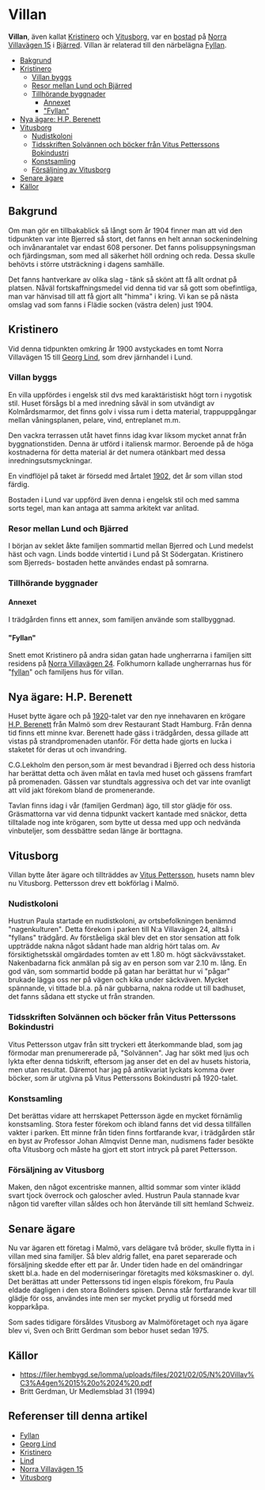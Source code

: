 # Villan

**Villan**, även kallat [Kristinero](kristinero) och [Vitusborg](vitusborg), var en [bostad](bostad) på [Norra Villavägen 15](norra%20villavägen%2015) i [Bjärred](bjärred). Villan är relaterad till den närbelägna [Fyllan](fyllan).

* [Bakgrund](#bakgrund)
* [Kristinero](#kristinero)
  * [Villan byggs](#villan-byggs)
  * [Resor mellan Lund och Bjärred](#resor-mellan-lund-och-bjärred)
  * [Tillhörande byggnader](#tillhörande-byggnader)
    * [Annexet](#annexet)
    * ["Fyllan"](#fyllan)
* [Nya ägare: H.P. Berenett](#nya-ägare-hp-berenett)
* [Vitusborg](#vitusborg)
  * [Nudistkoloni](#nudistkoloni)
  * [Tidsskriften Solvännen och böcker från Vitus Petterssons Bokindustri](#tidsskriften-solvännen-och-böcker-från-vitus-petterssons-bokindustri)
  * [Konstsamling](#konstsamling)
  * [Försäljning av Vitusborg](#försäljning-av-vitusborg)
* [Senare ägare](#senare-ägare)
* [Källor](#källor)

## Bakgrund

Om man gör en tillbakablick så långt som år 1904 finner man att vid den tidpunkten var inte Bjerred så stort, det fanns en helt annan sockenindelning och invånarantalet var endast 608 personer. Det fanns polisuppsyningsman och fjärdingsman, som med all säkerhet höll ordning och reda. Dessa skulle behövts i större utsträckning i dagens samhälle.

Det fanns hantverkare av olika slag - tänk så skönt att få allt ordnat på platsen. Nåväl fortskaffningsmedel vid denna tid var så gott som obefintliga, man var hänvisad till att få gjort allt "himma" i kring. Vi kan se på nästa omslag vad som fanns i Flädie socken (västra delen) just 1904.

## Kristinero

Vid denna tidpunkten omkring år 1900 avstyckades en tomt Norra Villavägen 15 till [Georg Lind](georg%20lind), som drev järnhandel i Lund.

### Villan byggs

En villa uppfördes i engelsk stil dvs med karaktäristiskt högt torn i nygotisk stil. Huset försågs bl a med inredning såväl in som utvändigt av Kolmårdsmarmor, det finns golv i vissa rum i detta material, trappuppgångar mellan våningsplanen, pelare, vind, entreplanet m.m.

Den vackra terrassen utåt havet finns idag kvar liksom mycket annat från byggnationstiden. Denna är utförd i italiensk marmor. Beroende på de höga kostnaderna för detta material är det numera otänkbart med dessa inredningsutsmyckningar.

En vindflöjel på taket är försedd med årtalet [1902](1902), det år som villan stod färdig.

Bostaden i Lund var uppförd även denna i engelsk stil och med samma sorts tegel, man kan antaga att samma arkitekt var anlitad.

### Resor mellan Lund och Bjärred

I början av seklet åkte familjen sommartid mellan Bjerred och Lund medelst häst och vagn. Linds bodde vintertid i Lund på St Södergatan. Kristinero som Bjerreds- bostaden hette användes endast på somrarna.

### Tillhörande byggnader

#### Annexet

I trädgården finns ett annex, som familjen använde som stallbyggnad.

#### "Fyllan"

Snett emot Kristinero på andra sidan gatan hade ungherrarna i familjen sitt residens på [Norra Villavägen 24](norra%20villavägen%2024). Folkhumorn kallade ungherrarnas hus för "[fyllan](fyllan)" och familjens hus för villan.

## Nya ägare: H.P. Berenett

Huset bytte ägare och på [1920](1920)-talet var den nye innehavaren en krögare [H.P. Berenett](h.p.%20berenett) från Malmö som drev Restaurant Stadt Hamburg. Från denna tid finns ett minne kvar. Berenett hade gäss i trädgården, dessa gillade att vistas på strandpromenaden utanför. För detta hade gjorts en lucka i staketet för deras ut och invandring.

C.G.Lekholm den person,som är mest bevandrad i Bjerred och dess historia har berättat detta och även målat en tavla med huset och gässens framfart på promenaden. Gässen var stundtals aggressiva och det var inte ovanligt att vild jakt förekom bland de promenerande.

Tavlan finns idag i vår (familjen Gerdman) ägo, till stor glädje för oss. Gräsmattorna var vid denna tidpunkt vackert kantade med snäckor, detta tilltalade nog inte krögaren, som bytte ut dessa med upp och nedvända vinbuteljer, som dessbättre sedan länge är borttagna.

## Vitusborg

Villan bytte åter ägare och tillträddes av [Vitus Pettersson](vitus%20pettersson), husets namn blev nu Vitusborg. Pettersson drev ett bokförlag i Malmö.

### Nudistkoloni

Hustrun Paula startade en nudistkoloni, av ortsbefolkningen benämnd "nagenkulturen". Detta förekom i parken till N:a Villavägen 24, alltså i "fyllans" trädgård. Av förståeliga skäl blev det en stor sensation att folk uppträdde nakna något sådant hade man aldrig hört talas om. Av försiktighetsskäl omgärdades tomten av ett 1.80 m. högt säckvävsstaket. Nakenbadarna fick anmälan på sig av en person som var 2.10 m. lång. En god vän, som sommartid bodde på gatan har berättat hur vi "pågar" brukade lägga oss ner på vägen och kika under säckväven. Mycket spännande, vi tittade bl.a. på när gubbarna, nakna rodde ut till badhuset, det fanns sådana ett stycke ut från stranden.

### Tidsskriften Solvännen och böcker från Vitus Petterssons Bokindustri

Vitus Pettersson utgav från sitt tryckeri ett återkommande blad, som jag förmodar man prenumererade på, "Solvännen". Jag har sökt med ljus och lykta efter denna tidskrift, eftersom jag anser det en del av husets historia, men utan resultat. Däremot har jag på antikvariat lyckats komma över böcker, som är utgivna på Vitus Petterssons Bokindustri på 1920-talet.

### Konstsamling

Det berättas vidare att herrskapet Pettersson ägde en mycket förnämlig konstsamling. Stora fester förekom och ibland fanns det vid dessa tillfällen vakter i parken. Ett minne från tiden finns fortfarande kvar, i trädgården står en byst av Professor Johan Almqvist Denne man, nudismens fader besökte ofta Vitusborg och måste ha gjort ett stort intryck på paret Pettersson.

### Försäljning av Vitusborg

Maken, den något excentriske mannen, alltid sommar som vinter iklädd svart tjock överrock och galoscher avled. Hustrun Paula stannade kvar någon tid varefter villan såldes och hon återvände till sitt hemland Schweiz.

## Senare ägare

Nu var ägaren ett företag i Malmö, vars delägare två bröder, skulle flytta in i villan med sina familjer. Så blev aldrig fallet, ena paret separerade och försäljning skedde efter ett par år. Under tiden hade en del omändringar skett bl.a. hade en del moderniseringar företagits med köksmaskiner o. dyl. Det berättas att under Petterssons tid ingen elspis förekom, fru Paula eldade dagligen i den stora Bolinders spisen. Denna står fortfarande kvar till glädje för oss, användes inte men ser mycket prydlig ut försedd med kopparkåpa.

Som sades tidigare försåldes Vitusborg av Malmöföretaget och nya ägare blev vi, Sven och Britt Gerdman som bebor huset sedan 1975.

## Källor

* <https://filer.hembygd.se/lomma/uploads/files/2021/02/05/N%20Villav%C3%A4gen%2015%20o%2024%20.pdf>
* Britt Gerdman, Ur Medlemsblad 31 (1994)

## Referenser till denna artikel

* [Fyllan](fyllan)
* [Georg Lind](georg%20lind)
* [Kristinero](kristinero)
* [Lind](lind)
* [Norra Villavägen 15](norra%20villavägen%2015)
* [Vitusborg](vitusborg)
